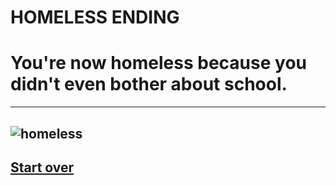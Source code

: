 # **HOMELESS ENDING**
# You're now homeless because you didn't even bother about school.
---
![homeless](http://www.designindaba.com/sites/default/files/node/news/22550/stockimage-1.jpg)
---
## [Start over](../home.md)